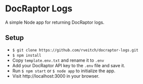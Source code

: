 # DocRaptor Logs
A simple Node app for returning DocRaptor logs.

## Setup
- `$ git clone https://github.com/rveitch/docraptor-logs.git`
- `$ npm install`
- Copy `template.env.txt` and rename it to `.env`
- Add your DocRaptor API key to the `.env` file and save it.
- Run `$ npm start` or `$ node app` to initialize the app.
- Visit http://localhost:3000 in your browser.
